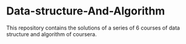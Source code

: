 # Data-structure-And-Algorithm
This repository contains the solutions of a series of 6 courses of data structure and algorithm of coursera. 
